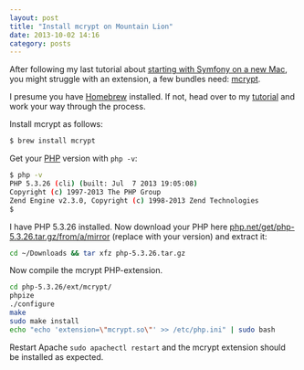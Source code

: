 ```yaml
---
layout: post
title: "Install mcrypt on Mountain Lion"
date: 2013-10-02 14:16
category: posts
---
```


After following my last tutorial about [starting with Symfony on a new Mac](/posts/start-with-symfony-on-mountain-lion.html), you might struggle with an extension, a few bundles need: [mcrypt](http://mcrypt.sourceforge.net).

I presume you have [Homebrew](http://brew.sh) installed. If not, head over to my [tutorial](/blog/start-with-symfony-on-mountain-lion.html) and work your way through the process.

Install mcrypt as follows:

```bash
$ brew install mcrypt
```

Get your [PHP](http://php.net) version with `php -v`:

```bash
$ php -v
PHP 5.3.26 (cli) (built: Jul  7 2013 19:05:08)
Copyright (c) 1997-2013 The PHP Group
Zend Engine v2.3.0, Copyright (c) 1998-2013 Zend Technologies
$
```

I have PHP 5.3.26 installed. Now download your PHP here [php.net/get/php-5.3.26.tar.gz/from/a/mirror](http://www.php.net/get/php-5.3.26.tar.gz/from/a/mirror) (replace with your version) and extract it:

```bash
cd ~/Downloads && tar xfz php-5.3.26.tar.gz
```

Now compile the mcrypt PHP-extension.

```bash
cd php-5.3.26/ext/mcrypt/
phpize
./configure
make
sudo make install
echo "echo 'extension=\"mcrypt.so\"' >> /etc/php.ini" | sudo bash
```

Restart Apache `sudo apachectl restart` and the mcrypt extension should be installed as expected.
